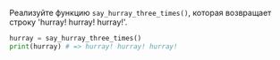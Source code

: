 
Реализуйте функцию `say_hurray_three_times()`, которая возвращает строку 'hurray! hurray! hurray!'.

```python
hurray = say_hurray_three_times()
print(hurray) # => hurray! hurray! hurray!
```
